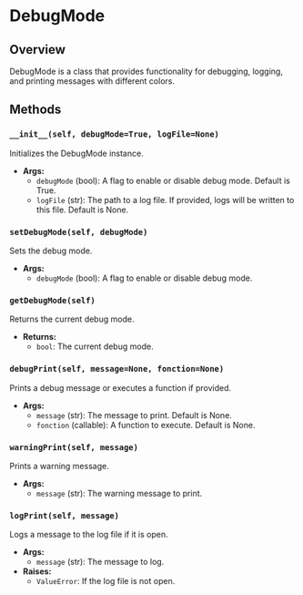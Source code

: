 # DebugMode

## Overview
DebugMode is a class that provides functionality for debugging, logging, and printing messages with different colors.

## Methods

### `__init__(self, debugMode=True, logFile=None)`
Initializes the DebugMode instance.
- **Args:**
  - `debugMode` (bool): A flag to enable or disable debug mode. Default is True.
  - `logFile` (str): The path to a log file. If provided, logs will be written to this file. Default is None.

### `setDebugMode(self, debugMode)`
Sets the debug mode.
- **Args:**
  - `debugMode` (bool): A flag to enable or disable debug mode.

### `getDebugMode(self)`
Returns the current debug mode.
- **Returns:**
  - `bool`: The current debug mode.

### `debugPrint(self, message=None, fonction=None)`
Prints a debug message or executes a function if provided.
- **Args:**
  - `message` (str): The message to print. Default is None.
  - `fonction` (callable): A function to execute. Default is None.

### `warningPrint(self, message)`
Prints a warning message.
- **Args:**
  - `message` (str): The warning message to print.

### `logPrint(self, message)`
Logs a message to the log file if it is open.
- **Args:**
  - `message` (str): The message to log.
- **Raises:**
  - `ValueError`: If the log file is not open.